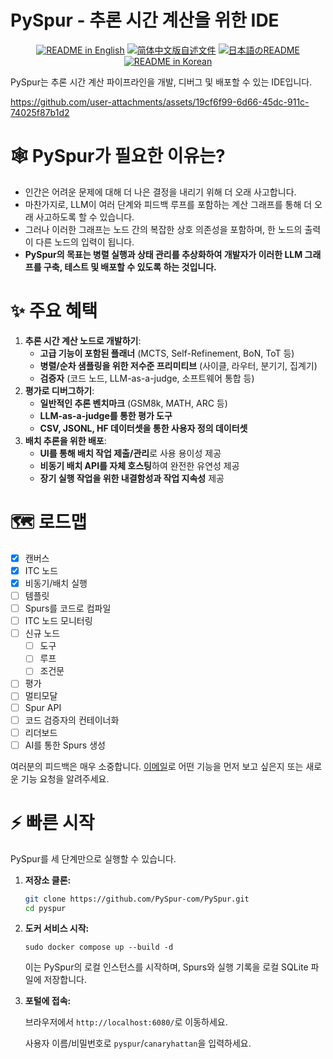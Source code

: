 # PySpur - 추론 시간 계산을 위한 IDE

<p align="center">
  <a href="./README.md"><img alt="README in English" src="https://img.shields.io/badge/English-blue"></a>
  <a href="./README_CN.md"><img alt="简体中文版自述文件" src="https://img.shields.io/badge/简体中文-blue"></a>
  <a href="./README_JA.md"><img alt="日本語のREADME" src="https://img.shields.io/badge/日本語-blue"></a>
  <a href="./README_KR.md"><img alt="README in Korean" src="https://img.shields.io/badge/한국어-blue"></a>
</p>

PySpur는 추론 시간 계산 파이프라인을 개발, 디버그 및 배포할 수 있는 IDE입니다.

https://github.com/user-attachments/assets/19cf6f99-6d66-45dc-911c-74025f87b1d2

# 🕸️ PySpur가 필요한 이유는?

* 인간은 어려운 문제에 대해 더 나은 결정을 내리기 위해 더 오래 사고합니다.
* 마찬가지로, LLM이 여러 단계와 피드백 루프를 포함하는 계산 그래프를 통해 더 오래 사고하도록 할 수 있습니다.
* 그러나 이러한 그래프는 노드 간의 복잡한 상호 의존성을 포함하며, 한 노드의 출력이 다른 노드의 입력이 됩니다.
* **PySpur의 목표는 병렬 실행과 상태 관리를 추상화하여 개발자가 이러한 LLM 그래프를 구축, 테스트 및 배포할 수 있도록 하는 것입니다.**

# ✨ 주요 혜택

1. **추론 시간 계산 노드로 개발하기**:
    * **고급 기능이 포함된 플래너** (MCTS, Self-Refinement, BoN, ToT 등)
    * **병렬/순차 샘플링을 위한 저수준 프리미티브** (사이클, 라우터, 분기기, 집계기)
    * **검증자** (코드 노드, LLM-as-a-judge, 소프트웨어 통합 등)
2. **평가로 디버그하기**:
    * **일반적인 추론 벤치마크** (GSM8k, MATH, ARC 등)
    * **LLM-as-a-judge를 통한 평가 도구**
    * **CSV, JSONL, HF 데이터셋을 통한 사용자 정의 데이터셋**
3. **배치 추론을 위한 배포**:
    * **UI를 통해 배치 작업 제출/관리**로 사용 용이성 제공
    * **비동기 배치 API를 자체 호스팅**하여 완전한 유연성 제공
    * **장기 실행 작업을 위한 내결함성과 작업 지속성** 제공

# 🗺️ 로드맵

- [X] 캔버스
- [X] ITC 노드
- [X] 비동기/배치 실행
- [ ] 템플릿
- [ ] Spurs를 코드로 컴파일
- [ ] ITC 노드 모니터링
- [ ] 신규 노드
    - [ ] 도구
    - [ ] 루프
    - [ ] 조건문
- [ ] 평가
- [ ] 멀티모달
- [ ] Spur API
- [ ] 코드 검증자의 컨테이너화
- [ ] 리더보드
- [ ] AI를 통한 Spurs 생성

여러분의 피드백은 매우 소중합니다.
[이메일](mailto:founders@pyspur.dev?subject=Feature%20Request&body=I%20want%20this%20feature%3Ai)로 어떤 기능을 먼저 보고 싶은지 또는 새로운 기능 요청을 알려주세요.

# ⚡ 빠른 시작

PySpur를 세 단계만으로 실행할 수 있습니다.

1. **저장소 클론:**
    ```sh
    git clone https://github.com/PySpur-com/PySpur.git
    cd pyspur
    ```

2. **도커 서비스 시작:**

    ```sudo docker compose up --build -d```

    이는 PySpur의 로컬 인스턴스를 시작하며, Spurs와 실행 기록을 로컬 SQLite 파일에 저장합니다.

3. **포털에 접속:**

    브라우저에서 `http://localhost:6080/`로 이동하세요.

    사용자 이름/비밀번호로 `pyspur`/`canaryhattan`을 입력하세요.
